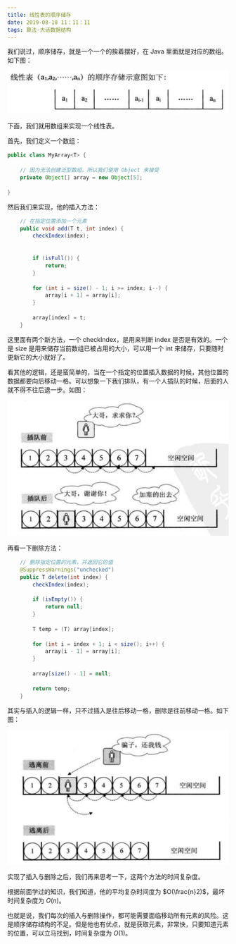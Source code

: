```yaml
---
title: 线性表的顺序储存
date: 2019-08-18 11：11：11
tags: 算法-大话数据结构
---
```


我们说过，顺序储存，就是一个一个的挨着摆好，在 Java 里面就是对应的数组。如下图：

![](https://github.com/aprz512/pic4aprz512/blob/master/Blog/%E7%AE%97%E6%B3%95/%E5%A4%A7%E8%AF%9D%E6%95%B0%E6%8D%AE%E7%BB%93%E6%9E%84/3-4-2.png?raw=true)

下面，我们就用数组来实现一个线性表。

首先，我们定义一个数组：

```java
public class MyArray<T> {

    // 因为无法创建泛型数组，所以我们使用 Object 来接受
    private Object[] array = new Object[5];
    
}
```



然后我们来实现，他的插入方法：

```java
    // 在指定位置添加一个元素
    public void add(T t, int index) {
        checkIndex(index);


        if (isFull()) {
            return;
        }

        for (int i = size() - 1; i >= index; i--) {
            array[i + 1] = array[i];
        }

        array[index] = t;
    }
```

这里面有两个新方法，一个 checkIndex，是用来判断 index 是否是有效的。一个是 size 是用来储存当前数组已被占用的大小，可以用一个 int 来储存，只要随时更新它的大小就好了。

看其他的逻辑，还是蛮简单的，当在一个指定的位置插入数据的时候，其他位置的数据都要向后移动一格。可以想象一下我们排队，有一个人插队的时候，后面的人就不得不往后退一步。如图：

![](https://github.com/aprz512/pic4aprz512/blob/master/Blog/%E7%AE%97%E6%B3%95/%E5%A4%A7%E8%AF%9D%E6%95%B0%E6%8D%AE%E7%BB%93%E6%9E%84/3-5-1.png?raw=true)

再看一下删除方法：

```java
    // 删除指定位置的元素，并返回它的值
    @SuppressWarnings("unchecked")
    public T delete(int index) {
        checkIndex(index);

        if (isEmpty()) {
            return null;
        }

        T temp = (T) array[index];

        for (int i = index + 1; i < size(); i++) {
            array[i - 1] = array[i];
        }

        array[size() - 1] = null;

        return temp;
    }
```

其实与插入的逻辑一样，只不过插入是往后移动一格，删除是往前移动一格。如下图：

![](https://github.com/aprz512/pic4aprz512/blob/master/Blog/%E7%AE%97%E6%B3%95/%E5%A4%A7%E8%AF%9D%E6%95%B0%E6%8D%AE%E7%BB%93%E6%9E%84/3-5-2.png?raw=true)



实现了插入与删除之后，我们再来思考一下，这两个方法的时间复杂度。

根据前面学过的知识，我们知道，他的平均复杂时间度为 $O(\frac{n}2)$，最坏时间复杂度为  $O(n)$。

也就是说，我们每次的插入与删除操作，都可能需要面临移动所有元素的风险。这是顺序储存结构的不足。但是他也有优点，就是获取元素，非常快，只要知道元素的位置，可以立马找到，时间复杂度为  $O(1)$。

